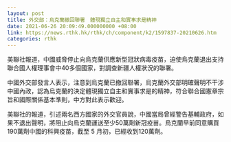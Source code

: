 ```yaml
---
layout: post
title: 外交部：烏克蘭撤回聯署　體現獨立自主和實事求是精神
date: 2021-06-26 20:09:49.000000000 +08:00
link: https://news.rthk.hk/rthk/ch/component/k2/1597837-20210626.htm
categories: rthk
---
```


美聯社報道，中國威脅停止向烏克蘭供應新型冠狀病毒疫苗，迫使烏克蘭退出支持聯合國人權理事會中40多個國家，對調查新疆人權狀況的聯署。

中國外交部發言人表示，注意到烏克蘭已撤回聯署，烏克蘭外交部明確聲明不干涉中國內政，認為烏克蘭的決定體現獨立自主和實事求是的精神，符合聯合國憲章宗旨和國際關係基本準則，中方對此表示歡迎。

美聯社的報道，引述兩名西方國家的外交官員說，中國當局曾經警告基輔政府，如果不退出聲明，將阻止向烏克蘭運送至少50萬劑新冠疫苗。烏克蘭早前同意購買190萬劑中國的科興疫苗，截至 5 月初，已經收到120萬劑。
